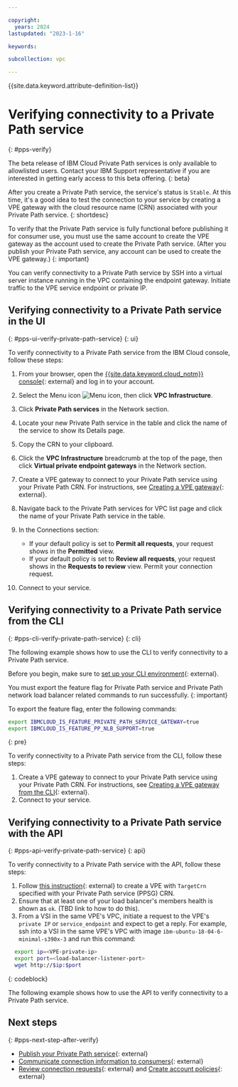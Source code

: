 ```yaml
---

copyright:
  years: 2024
lastupdated: "2023-1-16"

keywords:

subcollection: vpc

---
```


{{site.data.keyword.attribute-definition-list}}

# Verifying connectivity to a Private Path service
{: #pps-verify}

The beta release of IBM Cloud Private Path services is only available to allowlisted users. Contact your IBM Support representative if you are interested in getting early access to this beta offering.
{: beta}

After you create a Private Path service, the service's status is `Stable`. At this time, it's a good idea to test the connection to your service by creating a VPE gateway with the cloud resource name (CRN) associated with your Private Path service.
{: shortdesc}

To verify that the Private Path service is fully functional before publishing it for consumer use, you must use the same account to create the VPE gateway as the account used to create the Private Path service. (After you publish your Private Path service, any account can be used to create the VPE gateway.)
{: important}

You can verify connectivity to a Private Path service by SSH into a virtual server instance running in the VPC containing the endpoint gateway. Initiate traffic to the VPE service endpoint or private IP.

## Verifying connectivity to a Private Path service in the UI
{: #pps-ui-verify-private-path-service}
{: ui}

To verify connectivity to a Private Path service from the IBM Cloud console, follow these steps:

1. From your browser, open the [{{site.data.keyword.cloud_notm}} console](/login){: external} and log in to your account.
1. Select the Menu icon ![Menu icon](../icons/icon_hamburger.svg), then click **VPC Infrastructure**.
1. Click **Private Path services** in the Network section.
1. Locate your new Private Path service in the table and click the name of the service to show its Details page.
1. Copy the CRN to your clipboard.
1. Click the **VPC Infrastructure** breadcrumb at the top of the page, then click **Virtual private endpoint gateways** in the Network section.
1. Create a VPE gateway to connect to your Private Path service using your Private Path CRN. For instructions, see [Creating a VPE gateway](/docs/vpc?topic=vpc-ordering-endpoint-gateway){: external}.
1. Navigate back to the Private Path services for VPC list page and click the name of your Private Path service in the table.
1. In the Connections section:

   * If your default policy is set to **Permit all requests**, your request shows in the **Permitted** view.
   * If your default policy is set to **Review all requests**, your request shows in the **Requests to review** view. Permit your connection request.
1. Connect to your service.

## Verifying connectivity to a Private Path service from the CLI
{: #pps-cli-verify-private-path-service}
{: cli}

The following example shows how to use the CLI to verify connectivity to a Private Path service.

Before you begin, make sure to [set up your CLI environment](/docs/vpc?topic=vpc-set-up-environment&interface=cli){: external}.

You must export the feature flag for Private Path service and Private Path network load balancer related commands to run successfully.
{: important}

To export the feature flag, enter the following commands:

```sh
export IBMCLOUD_IS_FEATURE_PRIVATE_PATH_SERVICE_GATEWAY=true
export IBMCLOUD_IS_FEATURE_PP_NLB_SUPPORT=true
```
{: pre}

To verify connectivity to a Private Path service from the CLI, follow these steps:

1. Create a VPE gateway to connect to your Private Path service using your Private Path CRN. For instructions, see [Creating a VPE gateway from the CLI](/docs/vpc?topic=vpc-ordering-endpoint-gateway&interface=cli){: external}.
1. Connect to your service.

## Verifying connectivity to a Private Path service with the API
{: #pps-api-verify-private-path-service}
{: api}

To verify connectivity to a Private Path service with the API, follow these steps:

1. Follow [this instruction](/docs/vpc?topic=vpc-ordering-endpoint-gateway&interface=api){: external} to create a VPE with `TargetCrn` specified with your Private Path service (PPSG) CRN.
1. Ensure that at least one of your load balancer's members health is shown as `ok`. (TBD link to how to do this).
1. From a VSI in the same VPE's VPC, initiate a request to the VPE's `private IP` or `service_endpoint` and expect to get a reply. For example, ssh into a VSI in the same VPE's VPC with image `ibm-ubuntu-18-04-6-minimal-s390x-3` and run this command:

```sh
  export ip=<VPE-private-ip>
  export port=<load-balancer-listener-port>
  wget http://$ip:$port
```
{: codeblock}

The following example shows how to use the API to verify connectivity to a Private Path service.

## Next steps
{: #pps-next-step-after-verify}

* [Publish your Private Path service](/docs/vpc?topic=vpc-pps-activating&interface=ui){: external}
* [Communicate connection information to consumers](/docs/vpc?topic=vpc-pps-ui-communicate&interface=ui){: external}
* [Review connection requests](/docs/vpc?topic=vpc-pps-ui-reviewing&interface=ui){: external} and [Create account policies](/docs/vpc?topic=vpc-pps-create-account-policy&interface=ui){: external}
